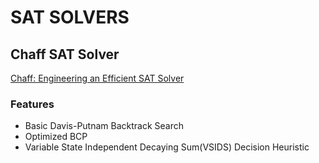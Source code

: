 # SAT SOLVERS

## Chaff SAT Solver
[Chaff: Engineering an Efficient SAT Solver](https://www.princeton.edu/~chaff/publication/DAC2001v56.pdf)

### Features
 - Basic Davis-Putnam Backtrack Search
 - Optimized BCP
 - Variable State Independent Decaying Sum(VSIDS) Decision Heuristic


